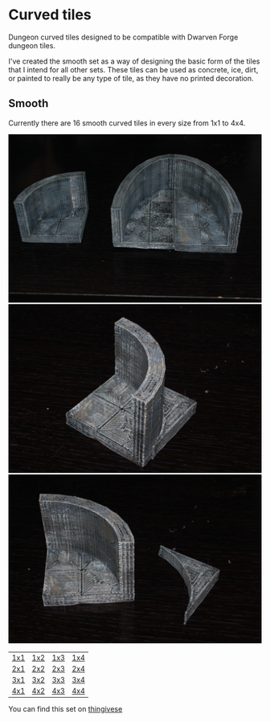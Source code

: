 Curved tiles
============

Dungeon curved tiles designed to be compatible with Dwarven Forge dungeon tiles.

I've created the smooth set as a way of designing the basic form of the tiles that I intend for all other sets.  These tiles can be used as concrete, ice, dirt, or painted to really be any type of tile, as they have no printed decoration.

Smooth
--------

Currently there are 16 smooth curved tiles in every size from 1x1 to 4x4.

![2x2, 2x4 & 4x2 curved walls](IMG_7754.JPG)
![2x2 curved wall with half tile](IMG_7800.JPG)
![2x2 curved wall and half tile](IMG_7801.JPG)


<table>
<tr><td><a href="smooth_edge_curved_1x1.stl">1x1</a></td><td><a href="smooth_edge_curved_1x2.stl">1x2</a></td><td><a href="smooth_edge_curved_1x3.stl">1x3</a></td><td><a href="smooth_edge_curved_1x4.stl">1x4</a></td></tr>
<tr><td><a href="smooth_edge_curved_2x1.stl">2x1</a></td><td><a href="smooth_edge_curved_2x2.stl">2x2</a></td><td><a href="smooth_edge_curved_2x3.stl">2x3</a></td><td><a href="smooth_edge_curved_2x4.stl">2x4</a></td></tr>
<tr><td><a href="smooth_edge_curved_3x1.stl">3x1</a></td><td><a href="smooth_edge_curved_3x2.stl">3x2</a></td><td><a href="smooth_edge_curved_3x3.stl">3x3</a></td><td><a href="smooth_edge_curved_3x4.stl">3x4</a></td></tr>
<tr><td><a href="smooth_edge_curved_4x1.stl">4x1</a></td><td><a href="smooth_edge_curved_4x2.stl">4x2</a></td><td><a href="smooth_edge_curved_4x3.stl">4x3</a></td><td><a href="smooth_edge_curved_4x4.stl">4x4</a></td></tr>
</table>

You can find this set on [thingivese](http://www.thingiverse.com/thing:234363)

